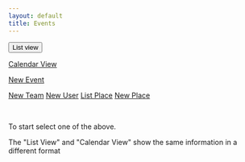 ```yaml
---
layout: default
title: Events
---
```

<div>
     <button class="btn btn-primary" type="button" id="btn1" onclick='getEventsAll()'>List view</button>

  <a href="{% link _docs/services/team-new.md %}" role="button" class="btn btn-primary btn-large">Calendar View</a>

  <a href="{% link _docs/services/event-new.md %}" role="button" class="btn btn-primary btn-large">New Event</a>
   
   <a href="{% link _docs/services/team-new.md %}" role="button" class="btn btn-secondary btn-large">New Team</a>
     <a href="{% link _docs/services/member-new.md %}" role="button" class="btn btn-secondary btn-large">New User</a>
       <a href="{% link _docs/services/places.md %}" role="button" class="btn btn-success btn-large">List Place</a>
      <a href="{% link _docs/services/place-new.md %}" role="button" class="btn btn-success btn-large">New Place</a>
</div>


<div class="container">
    <div id="results"><div>
    <!-- <h1> NEW LIST</h1>-->
    <!-- {% for event in message %}
        {{ event }}
    {% endfor %} -->
</div>
<br>
<p>To start select one of the above.<p>
<p>The "List View" and "Calendar View" show the same information in a different format</p>
<!-- 
<div>
    <button onclick='updateEvents()' id="btn3">Update Events on GitHub</button>
</div> -->

<!-- <div>
    <a href="https://airtable.com/shrEHeEsIbilPyjwI">Click to confirm your attendence.</a>
</div> -->

<!-- <section id="control-center">
    <button id="get-btn">GET Data</button>
    <button id="post-btn">POST Data</button>
</section> -->


<script>
    //Main decision hub sync / await in order.
    async function eventsMain(){
       const getEvents = await eventsList(); //From axios.js. Will return "resoved" section of Promise.
       console.log("Promise has finished eventsListAll", getEvents); //Once above line is completed this is then run.
       //const getAliass = await getAliasList(); //Above
       //console.log("Promise has finished aliasListAll")
    }


    // function goToEdit(event){
    //     // $('form').on('submit', function (event) {
    //     console.log("IEDDDDD: ", event);
    //     // event.preventDefault();    
    // } 

    // events.forEach(event => {
    //     //         if(event.fields.Confirmed_Text_LU == undefined){
    //     //             event.fields.Confirmed_Text_LU = "";
    //     //             console.log("CONFIRMED: ", event.fields.Confirmed_Text_LU);
    //     //         }
    //     html +=
    //     `<br>
    //     <div class="card shadow mb-4">
    //         <div class="card-header py-3">
    //             <h6 class="m-0 font-weight-bold text-primary">${event.fields.Title}</h6>
    //         </div>
    //         <div class="card-body">
    //             <div class="table-responsive">
    //                 <table class="table table-bordered" id="22" width="100%" cellspacing="0">
    //                 <thead><th>Title</th><th>Details</th></thead>
    //                 <tbody>
    //                     <tr><td>Status<td>${event.fields.Status}</td></tr>
    //                     <tr><td>Date / Time<td>${event.fields.Date_Start}</td></tr>
    //                     <tr><td>Place</td><td>${event.fields.Title_From_Places_LU}</td></tr>
    //                     <tr><td>Meet At</td><td>${event.fields.Meeting_From_Places_LU}</td></tr>
    //                     <tr><td>Place (Info)</td><td>${event.fields.Notes_From_Places_LU}</td></tr>
    //                     <tr><td>Team Invited</td><td>${event.fields.Team_Invited_Text_LU}</td></tr>
    //                     <tr><td>Team members Invited</td><td>${event.fields.Team_Members_Invited_Text_FO}</td></tr>
    //                     <tr><td>Confrimed Attending</td><td>${event.fields.Author_Text_LU}</td></tr>
    //                 </tbody>
    //                 </table>
    //             </div>
    //         </div>
    //     </div>
    //     ` 
    // }

    $('form').on('submit', function (event) {
         console.log("IEDDDDD: ");
         event.preventDefault();
       
    });

    function getAliasList(){
        const restHeader = {
            'Authorization':'Bearer keysXtWsXZz4g68dA',
            'Content-Type':'application/json'
        }
        $.ajax({
            url: 'https://api.airtable.com/v0/appNBMp3C4tRCcJFy/Who',
            headers: restHeader
            })
            .then(function(fromAPI){ 
                let data = fromAPI.records;
                console.log("Confirm Alias List: ", data);
                data.map(function(data2){
                    let id = data2.id;
                    let title = data2.fields.Alias;
                    ddConfirm.append($('<option></option>').attr('value', id).text(title));
                
                })
        });
    }
    
    $(document).ready(function() {
     
        //For Place drop down / select.
        let ddConfirm = $('#confirm');
        ddConfirm.empty();
        ddConfirm.append('<option selected="true" disabled>Select your alias to confirm..</option>');
        ddConfirm.prop('selectedIndex', 0);

        let html = '';

        //Trigger the main decision tree hub.
        eventsMain();        
        
        // p.then((events) => {
        //     console.log("FROM PROMISE: ", events);
        //     events.forEach(event => {
        //         if(event.fields.Confirmed_Text_LU == undefined){
        //             event.fields.Confirmed_Text_LU = "";
        //             console.log("CONFIRMED: ", event.fields.Confirmed_Text_LU);
        //         }

               
    
        //         html +=
        //         `<br>
        //         <div class="card shadow mb-4">
        //             <div class="card-header py-3">
        //                 <h6 class="m-0 font-weight-bold text-primary">${event.fields.Title}</h6>
        //             </div>
        //             <div class="card-body">
        //                 <div class="table-responsive">
        //                     <table class="table table-bordered" id="22" width="100%" cellspacing="0">
        //                     <thead><th>Title</th><th>Details</th></thead>
        //                     <tbody>
        //                         <tr><td>Status<td>${event.fields.Status}</td></tr>
        //                         <tr><td>Date / Time<td>${event.fields.Date_Start}</td></tr>
        //                         <tr><td>Place</td><td>${event.fields.Title_From_Places_LU}</td></tr>
        //                         <tr><td>Meet At</td><td>${event.fields.Meeting_From_Places_LU}</td></tr>
        //                         <tr><td>Place (Info)</td><td>${event.fields.Notes_From_Places_LU}</td></tr>
        //                         <tr><td>Team Invited</td><td>${event.fields.Team_Invited_Text_LU}</td></tr>
        //                         <tr><td>Team members Invited</td><td>${event.fields.Team_Members_Invited_Text_FO}</td></tr>
        //                         <tr><td>Confrimed Attending</td><td>${event.fields.Author_Text_LU}</td></tr>
        //                     </tbody>
        //                     </table>
        //         ` 

        //         // html +=
        //         //  `<button class="btn btn-primary btn-block btn-large" onclick="goToEdit(${event.id})">Edit</button></div></div></div>`

        //         html += 
        //         `<form><input type="hidden" id="eventId" name="eventId" value="${event.id}">
        //                  <button class="btn btn-primary btn-block" type="submit" id="form1">Confirm / Edit / Delete</button></form></div></div></div>`


        //     }); //End of forEach;

        //     document.getElementById('results').innerHTML = html; 
        //     //getAliasList();
        // })
        // .catch((message) => {
        //     console.log("FROM PROMISE: ", message);
        // });
        // // console.log("RESULTSS: ", results);

        //------------------------

        //  <input type="hidden" id="eventId" name="eventId" value="${event.id}">
        //                         <button class="btn btn-primary btn-block" type="submit" id="submitForm">Confirm / Edit / //Delete</button>

        
        
        // function getAliasList(){
        //     $.ajax({
        //         url: 'https://api.airtable.com/v0/appNBMp3C4tRCcJFy/Who',
        //         headers: restHeader
        //         })
        //         .then(function(fromAPI){ 
        //             let data = fromAPI.records;
        //             console.log("Confirm Alias List: ", data);
        //             data.map(function(data2){
        //                 let id = data2.id;
        //                 let title = data2.fields.Alias;
        //                 ddConfirm.append($('<option></option>').attr('value', id).text(title));
                    
        //          })
        //     });
        // }

    });
</script>